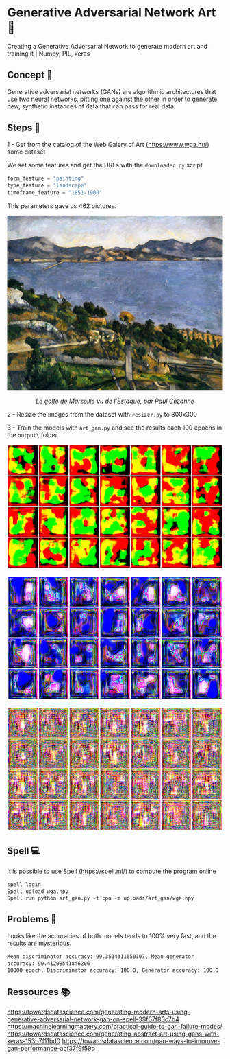 # Generative Adversarial Network Art 🎨
Creating a Generative Adversarial Network to generate modern art and training it    |    Numpy, PIL, keras

## Concept 🔎

Generative adversarial networks (GANs) are algorithmic architectures that use two neural networks, pitting one against the other in order to generate new, synthetic instances of data that can pass for real data.

## Steps 🐌

1 - Get from the catalog of the Web Galery of Art (https://www.wga.hu/) some dataset
    
   We set some features and get the URLs with the `downloader.py` script
    
   ```Python
   form_feature = "painting"
   type_feature = "landscape"
   timeframe_feature = "1851-1900"
   ```
   
   This parameters gave us 462 pictures.

   ![alt text](https://github.com/ThomasCochou/Generative_Adversarial_Network_Art/blob/master/wga_exemple/1lands11.jpg?raw=true)
   <p align="center"><i>
   Le golfe de Marseille vu de l’Estaque, par Paul Cézanne
   </i></p>

2 - Resize the images from the dataset with `resizer.py` to 300x300

3 - Train the models with `art_gan.py` and see the results each 100 epochs in the `output\` folder

   ![alt text](https://github.com/ThomasCochou/Generative_Adversarial_Network_Art/blob/master/output/trained-7.png?raw=true)
    
   ![alt text](https://github.com/ThomasCochou/Generative_Adversarial_Network_Art/blob/master/output/trained-12.png?raw=true)
    
   ![alt text](https://github.com/ThomasCochou/Generative_Adversarial_Network_Art/blob/master/output/trained-23.png?raw=true)

## Spell 💻

It is possible to use Spell (https://spell.ml/) to compute the program online

```
spell login
Spell upload wga.npy
Spell run python art_gan.py -t cpu -m uploads/art_gan/wga.npy
```

## Problems 🔧

Looks like the accuracies of both models tends to 100% very fast, and the results are mysterious.

```
Mean discriminator accuracy: 99.3514311650107, Mean generator accuracy: 99.41208541846206
10000 epoch, Discriminator accuracy: 100.0, Generator accuracy: 100.0
```

## Ressources 📚
https://towardsdatascience.com/generating-modern-arts-using-generative-adversarial-network-gan-on-spell-39f67f83c7b4
https://machinelearningmastery.com/practical-guide-to-gan-failure-modes/
https://towardsdatascience.com/generating-abstract-art-using-gans-with-keras-153b7f11bd0
https://towardsdatascience.com/gan-ways-to-improve-gan-performance-acf37f9f59b
